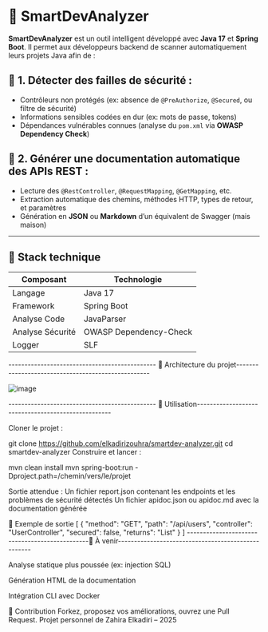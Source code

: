 # 🧠 SmartDevAnalyzer

**SmartDevAnalyzer** est un outil intelligent développé avec **Java 17** et **Spring Boot**. Il permet aux développeurs backend de scanner automatiquement leurs projets Java afin de :

## 🔐 1. Détecter des failles de sécurité :
- Contrôleurs non protégés (ex: absence de `@PreAuthorize`, `@Secured`, ou filtre de sécurité)
- Informations sensibles codées en dur (ex: mots de passe, tokens)
- Dépendances vulnérables connues (analyse du `pom.xml` via **OWASP Dependency Check**)

## 📘 2. Générer une documentation automatique des APIs REST :
- Lecture des `@RestController`, `@RequestMapping`, `@GetMapping`, etc.
- Extraction automatique des chemins, méthodes HTTP, types de retour, et paramètres
- Génération en **JSON** ou **Markdown** d’un équivalent de Swagger (mais maison)

---

## 🧰 Stack technique

| Composant         | Technologie            |
|------------------|------------------------|
| Langage          | Java 17                |
| Framework        | Spring Boot            |
| Analyse Code     | JavaParser             |
| Analyse Sécurité | OWASP Dependency-Check |
| Logger           | SLF



---------------------------------------------- 🧱 Architecture du projet---------------------------------------------------

![image](https://github.com/user-attachments/assets/d75bb36e-2618-4d6f-b67f-5c7b4b96e584)


---------------------------------------------- 🚀 Utilisation---------------------------------------------------

Cloner le projet :

git clone https://github.com/elkadirizouhra/smartdev-analyzer.git
cd smartdev-analyzer
Construire et lancer :

mvn clean install
mvn spring-boot:run -Dproject.path=/chemin/vers/le/projet

Sortie attendue :
Un fichier report.json contenant les endpoints et les problèmes de sécurité détectés
Un fichier apidoc.json ou apidoc.md avec la documentation générée

📄 Exemple de sortie
[
  {
    "method": "GET",
    "path": "/api/users",
    "controller": "UserController",
    "secured": false,
    "returns": "List<User>"
  }
]
-----------------------------------------------🧪 À venir---------------------------------------------------

Analyse statique plus poussée (ex: injection SQL)

Génération HTML de la documentation

Intégration CLI avec Docker

🤝 Contribution
Forkez, proposez vos améliorations, ouvrez une Pull Request.
Projet personnel de Zahira Elkadiri – 2025

